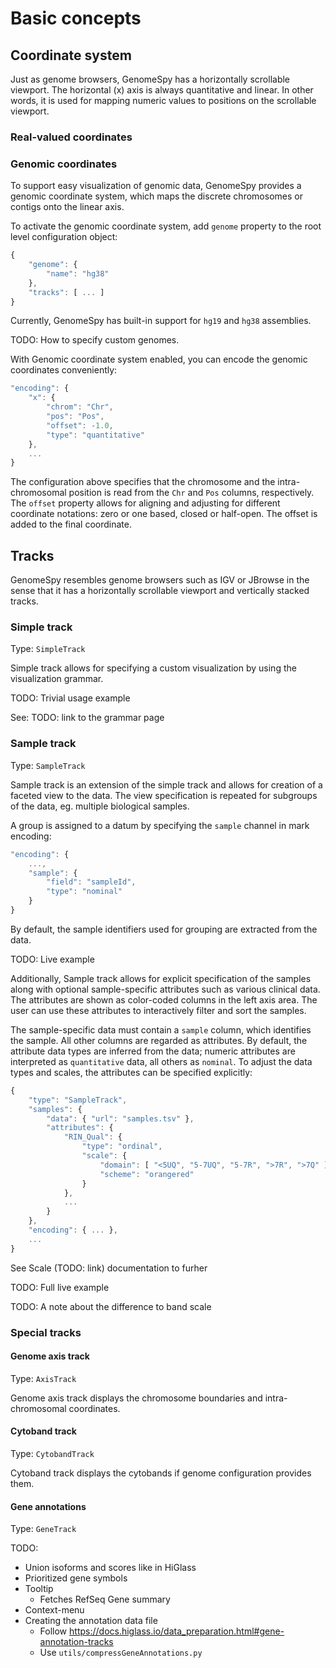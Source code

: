# Basic concepts

## Coordinate system

Just as genome browsers, GenomeSpy has a horizontally scrollable viewport.
The horizontal (x) axis is always quantitative and linear. In other words, it
is used for mapping numeric values to positions on the scrollable viewport.

### Real-valued coordinates


### Genomic coordinates

To support easy visualization of genomic data, GenomeSpy provides a genomic
coordinate system, which maps the discrete chromosomes or contigs onto the
linear axis.

To activate the genomic coordinate system, add `genome` property to the
root level configuration object:

```javascript
{
    "genome": {
        "name": "hg38"
    },
    "tracks": [ ... ]
}
```

Currently, GenomeSpy has built-in support for `hg19` and `hg38` assemblies.

TODO: How to specify custom genomes.

With Genomic coordinate system enabled, you can encode the genomic coordinates
conveniently:

```javascript
"encoding": {
    "x": {
        "chrom": "Chr",
        "pos": "Pos",
        "offset": -1.0,
        "type": "quantitative"
    },
    ...
}
```

The configuration above specifies that the chromosome and the
intra-chromosomal position is read from the `Chr` and `Pos` columns,
respectively. The `offset` property allows for aligning and adjusting for
different coordinate notations: zero or one based, closed or half-open.
The offset is added to the final coordinate.


## Tracks

GenomeSpy resembles genome browsers such as IGV or JBrowse in the sense
that it has a horizontally scrollable viewport and vertically stacked tracks.

### Simple track

Type: `SimpleTrack`

Simple track allows for specifying a custom visualization by using the
visualization grammar.

TODO: Trivial usage example

See: TODO: link to the grammar page

### Sample track

Type: `SampleTrack`

Sample track is an extension of the simple track and allows for creation of a
faceted view to the data. The view specification is repeated for subgroups of
the data, eg. multiple biological samples.

A group is assigned to a datum by specifying the `sample` channel in mark
encoding:

```javascript
"encoding": {
    ...,
    "sample": {
        "field": "sampleId",
        "type": "nominal"
    }
}
```

By default, the sample identifiers used for grouping are extracted from the data.

TODO: Live example

Additionally, Sample track allows for explicit specification of the samples
along with optional sample-specific attributes such as various clinical data.
The attributes are shown as color-coded columns in the left axis area. The
user can use these attributes to interactively filter and sort the samples.

The sample-specific data must contain a `sample` column, which identifies the
sample. All other columns are regarded as attributes. By default, the
attribute data types are inferred from the data; numeric attributes are
interpreted as `quantitative` data, all others as `nominal`. To adjust the
data types and scales, the attributes can be specified explicitly:

```javascript
{
    "type": "SampleTrack",
    "samples": {
        "data": { "url": "samples.tsv" },
        "attributes": {
            "RIN_Qual": {
                "type": "ordinal",
                "scale": {
                    "domain": [ "<5UQ", "5-7UQ", "5-7R", ">7R", ">7Q" ],
                    "scheme": "orangered"
                }
            },
            ...
        }
    },
    "encoding": { ... },
    ...
}
```

See Scale (TODO: link) documentation to furher 

TODO: Full live example

TODO: A note about the difference to band scale

### Special tracks

#### Genome axis track

Type: `AxisTrack`

Genome axis track displays the chromosome boundaries and intra-chromosomal
coordinates.

#### Cytoband track

Type: `CytobandTrack`

Cytoband track displays the cytobands if genome configuration provides them.

#### Gene annotations

Type: `GeneTrack`

TODO:

* Union isoforms and scores like in HiGlass
* Prioritized gene symbols
* Tooltip
    * Fetches RefSeq Gene summary
* Context-menu
* Creating the annotation data file
    * Follow https://docs.higlass.io/data_preparation.html#gene-annotation-tracks
    * Use `utils/compressGeneAnnotations.py`